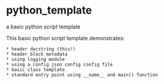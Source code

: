 # python_template
a basic python script template

This basic python script template demonstrates:

    * header docstring (this!)
    * header block metadata
    * using logging module
    * using a config json config config file
    * basic class template 
    * standard entry point using __name__ and main() function
